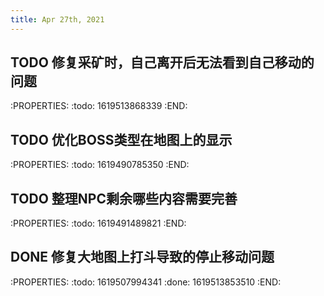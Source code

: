 ```yaml
---
title: Apr 27th, 2021
---
```


## TODO 修复采矿时，自己离开后无法看到自己移动的问题
:PROPERTIES:
:todo: 1619513868339
:END:
## TODO 优化BOSS类型在地图上的显示
:PROPERTIES:
:todo: 1619490785350
:END:
## TODO 整理NPC剩余哪些内容需要完善
:PROPERTIES:
:todo: 1619491489821
:END:
## DONE 修复大地图上打斗导致的停止移动问题
:PROPERTIES:
:todo: 1619507994341
:done: 1619513853510
:END:
##